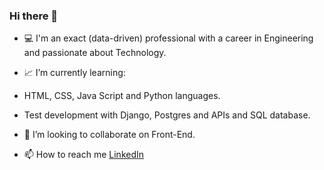 ### Hi there 👋

- 💻 I'm an exact (data-driven) professional with a career in Engineering and passionate about Technology.

- 📈 I’m currently learning:
- HTML, CSS, Java Script and Python languages.
- Test development with Django, Postgres and APIs and SQL database.

- 👯 I’m looking to collaborate on Front-End.

- 📫 How to reach me [LinkedIn](https://www.linkedin.com/in/josebrunofonseca-desenvolvedor-full-stack/)


